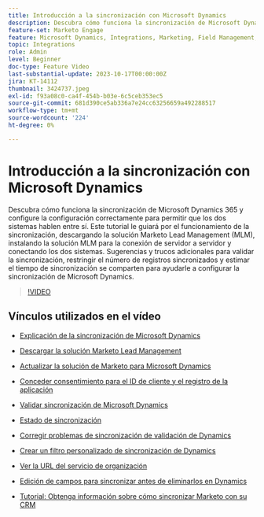 ```yaml
---
title: Introducción a la sincronización con Microsoft Dynamics
description: Descubra cómo funciona la sincronización de Microsoft Dynamics 365 y configure la configuración correctamente para permitir que los dos sistemas hablen entre sí. Este tutorial le guiará por el funcionamiento de la sincronización, descargando la solución Marketo Lead Management (MLM), instalando la solución MLM para la conexión de servidor a servidor y conectando los dos sistemas.
feature-set: Marketo Engage
feature: Microsoft Dynamics, Integrations, Marketing, Field Management, Administration
topic: Integrations
role: Admin
level: Beginner
doc-type: Feature Video
last-substantial-update: 2023-10-17T00:00:00Z
jira: KT-14112
thumbnail: 3424737.jpeg
exl-id: f93a08c0-ca4f-454b-b03e-6c5ceb353ec5
source-git-commit: 681d390ce5ab336a7e24cc63256659a492288517
workflow-type: tm+mt
source-wordcount: '224'
ht-degree: 0%

---
```


# Introducción a la sincronización con Microsoft Dynamics

Descubra cómo funciona la sincronización de Microsoft Dynamics 365 y configure la configuración correctamente para permitir que los dos sistemas hablen entre sí. Este tutorial le guiará por el funcionamiento de la sincronización, descargando la solución Marketo Lead Management (MLM), instalando la solución MLM para la conexión de servidor a servidor y conectando los dos sistemas. Sugerencias y trucos adicionales para validar la sincronización, restringir el número de registros sincronizados y estimar el tiempo de sincronización se comparten para ayudarle a configurar la sincronización de Microsoft Dynamics.

>[!VIDEO](https://video.tv.adobe.com/v/3424737/?learn=on)

## Vínculos utilizados en el vídeo

* [Explicación de la sincronización de Microsoft Dynamics](https://experienceleague.adobe.com/docs/marketo/using/product-docs/crm-sync/microsoft-dynamics/understanding-the-microsoft-dynamics-sync.html?lang=es)

* [Descargar la solución Marketo Lead Management](https://experienceleague.adobe.com/docs/marketo/using/product-docs/crm-sync/microsoft-dynamics/sync-setup/download-the-marketo-lead-management-solution.html?lang=es)

* [Actualizar la solución de Marketo para Microsoft Dynamics](https://experienceleague.adobe.com/docs/marketo/using/product-docs/crm-sync/microsoft-dynamics/sync-setup/update-the-marketo-solution-for-microsoft-dynamics.html?lang=es)

* [Conceder consentimiento para el ID de cliente y el registro de la aplicación](https://experienceleague.adobe.com/docs/marketo/using/product-docs/crm-sync/microsoft-dynamics/sync-setup/grant-consent-for-client-id-and-app-registration.html?lang=es)

* [Validar sincronización de Microsoft Dynamics](https://experienceleague.adobe.com/docs/marketo/using/product-docs/crm-sync/microsoft-dynamics/sync-setup/validate-microsoft-dynamics-sync.html?lang=es)

* [Estado de sincronización](https://experienceleague.adobe.com/docs/marketo/using/product-docs/crm-sync/microsoft-dynamics/microsoft-dynamics-sync-details/sync-status.html?lang=es)

* [Corregir problemas de sincronización de validación de Dynamics](https://experienceleague.adobe.com/docs/marketo/using/product-docs/crm-sync/microsoft-dynamics/fix-dynamics-validation-sync-issues.html?lang=es)

* [Crear un filtro personalizado de sincronización de Dynamics](https://experienceleague.adobe.com/docs/marketo/using/product-docs/crm-sync/microsoft-dynamics/custom-dynmaics-sync-filter-details/create-a-custom-dynamics-sync-filter.html?lang=es)

* [Ver la URL del servicio de organización](https://experienceleague.adobe.com/docs/marketo/using/product-docs/crm-sync/microsoft-dynamics/sync-setup/view-the-organization-service-url.html?lang=es)

* [Edición de campos para sincronizar antes de eliminarlos en Dynamics](https://experienceleague.adobe.com/docs/marketo/using/product-docs/crm-sync/microsoft-dynamics/microsoft-dynamics-sync-details/editing-fields-to-sync-before-deleting-them-in-dynamics.html?lang=es)

* [Tutorial: Obtenga información sobre cómo sincronizar Marketo con su CRM](https://experienceleague.adobe.com/docs/marketo-learn/tutorials/lead-and-data-management/crm-sync-learn.html?lang=es)
